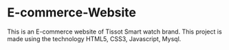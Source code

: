 # E-commerce-Website
This is an E-commerce website of Tissot Smart watch brand. This project is made using the technology HTML5, CSS3, Javascript, Mysql.
